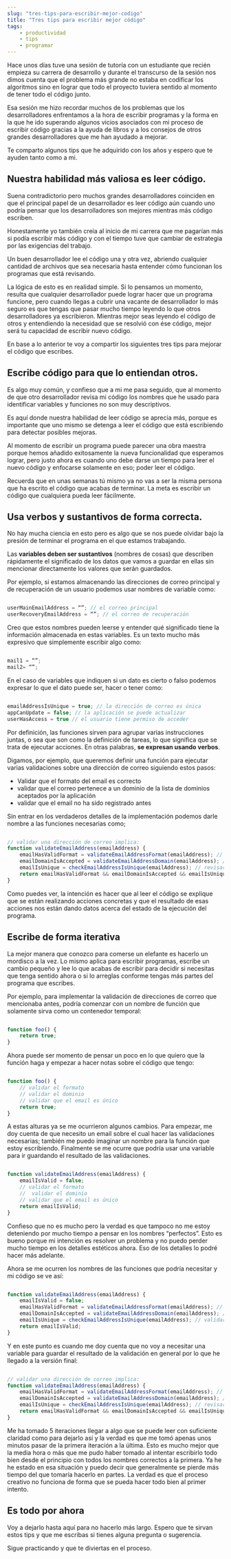 ```yaml
---
slug: "tres-tips-para-escribir-mejor-codigo"
title: "Tres tips para escribir mejor código"
tags:
    - productividad
    - tips
    - programar
---
```

Hace unos días tuve una sesión de tutoría con un estudiante que recién empieza su carrera de desarrollo y durante el transcurso de la sesión nos dimos cuenta que el problema más grande no estaba en codificar los algoritmos sino en lograr que todo el proyecto tuviera sentido al momento de tener todo el código junto.

Esa sesión me hizo recordar muchos de los problemas que los desarrolladores enfrentamos a la hora de escribir programas y la forma en la que he ido superando algunos vicios asociados con mi proceso de escribir código gracias a la ayuda de libros y a los consejos de otros grandes desarrolladores que me han ayudado a mejorar.

Te comparto algunos tips que he adquirido con los años y espero que te ayuden tanto como a mi.

## Nuestra habilidad más valiosa es leer código.

Suena contradictorio pero muchos grandes desarrolladores coinciden en que el principal papel de un desarrollador es leer código aún cuando uno podría pensar que los desarrolladores son mejores mientras más código escriben.

Honestamente yo también creía al inicio de mi carrera que me pagarían más si podía escribir más código y con el tiempo tuve que cambiar de estrategia por las exigencias del trabajo.

Un buen desarrollador lee el código una y otra vez, abriendo cualquier cantidad de archivos que sea necesaria hasta entender cómo funcionan los programas que está revisando.

La lógica de esto es en realidad simple. Si lo pensamos un momento, resulta que cualquier desarrollador puede lograr hacer que un programa funcione, pero cuando llegas a cubrir una vacante de desarrollador lo más seguro es que tengas que pasar mucho tiempo leyendo lo que otros desarrolladores ya escribieron. Mientras mejor seas leyendo el código de otros y entendiendo la necesidad que se resolvió con ése código, mejor será tu capacidad de escribir nuevo código.

En base a lo anterior te voy a compartir los siguientes tres tips para mejorar el código que escribes.

## Escribe código para que lo entiendan otros.

Es algo muy común, y confieso que a mi me pasa seguido, que al momento de que otro desarrollador revisa mi código los nombres que he usado para identificar variables y funciones no son muy descriptivos.

Es aquí donde nuestra habilidad de leer código se aprecia más, porque es importante que uno mismo se detenga a leer el código que está escribiendo para detectar posibles mejoras.

Al momento de escribir un programa puede parecer una obra maestra porque hemos añadido exitosamente la nueva funcionalidad que esperamos lograr, pero justo ahora es cuando uno debe darse un tiempo para leer el nuevo código y enfocarse solamente en eso; poder leer el código.

Recuerda que en unas semanas tú mismo ya no vas a ser la misma persona que ha escrito el código que acabas de terminar. La meta es escribir un código que cualquiera pueda leer fácilmente.

## Usa verbos y sustantivos de forma correcta.

No hay mucha ciencia en esto pero es algo que se nos puede olvidar bajo la presión de terminar el programa en el que estamos trabajando.

Las **variables deben ser sustantivos** (nombres de cosas) que describen rápidamente el significado de los datos que vamos a guardar en ellas sin mencionar directamente los valores que serán guardados.

Por ejemplo, si estamos almacenando las direcciones de correo principal y de recuperación de un usuario podemos usar nombres de variable como:

```javascript

userMainEmailAddress = “”; // el correo principal
userRecoveryEmailAddress = “”; // el correo de recuperación

```

Creo que estos nombres pueden leerse y entender qué significado tiene la información almacenada en estas variables. Es un texto mucho más expresivo que simplemente escribir algo como:

```javascript

mail1 = “”;
mail2= “”;

```

En el caso de variables que indiquen si un dato es cierto o falso podemos expresar lo que el dato puede ser, hacer o tener como:

```javascript

emailAddressIsUnique = true; // la dirección de correo es única
appCanUpdate = false; // la aplicación se puede actualizar
userHasAccess = true // el usuario tiene permiso de acceder

```

Por definición, las funciones sirven para agrupar varias instrucciones juntas, o sea que son como la definición de tareas, lo que significa que se trata de ejecutar acciones. En otras palabras, **se expresan usando verbos**.

Digamos, por ejemplo, que queremos definir una función para ejecutar varias validaciones sobre una dirección de correo siguiendo estos pasos:

 - Validar que el formato del email es correcto
 - validar que el correo pertenece a un dominio de la lista de dominios aceptados por la aplicación
 - validar que el email no ha sido registrado antes

Sin entrar en los verdaderos detalles de la implementación podemos darle nombre a las funciones necesarias como;

```javascript

// validar una dirección de correo implica:
function validateEmailAddress(emailAddress) {
    emailHasValidFormat = validateEmailAddressFormat(emailAddress); // validar el formato
    emailDomainIsAccepted = validateEmailAddressDomain(emailAddress); // validar que el dominio del email es aceptado por la aplicación
    emailIsUnique = checkEmailAddressIsUnique(emailAddress); // revisar que el email no está en uso
    return emailHasValidFormat && emailDomainIsAccepted && emailIsUnique // sólo si todas las validaciones son correctas entonces la función regresará un valor verdadero
}

```

Como puedes ver, la intención es hacer que al leer el código se explique que se están realizando acciones concretas y que el resultado de esas acciones nos están dando datos acerca del estado de la ejecución del programa.

## Escribe de forma iterativa

La mejor manera que conozco para comerse un elefante es hacerlo un mordisco a la vez. Lo mismo aplica para escribir programas, escribe un cambio pequeño y lee lo que acabas de escribir para decidir si necesitas que tenga sentido ahora o si lo arreglas conforme tengas más partes del programa que escribes.

Por ejemplo, para implementar la validación de direcciones de correo que mencionaba antes, podría comenzar con un nombre de función que solamente sirva como un contenedor temporal:

```javascript

function foo() {
    return true;
}

```

Ahora puede ser momento de pensar un poco en lo que quiero que la función haga y empezar a hacer notas sobre el código que tengo:

```javascript

function foo() {
    // validar el formato
    // validar el dominio
    // validar que el email es único
    return true;
}

```

A estas alturas ya se me ocurrieron algunos cambios. Para empezar, me doy cuenta de que necesito un email sobre el cual hacer las validaciones necesarias; también me puedo imaginar un nombre para la función que estoy escribiendo. Finalmente se me ocurre que podría usar una variable para ir guardando el resultado de las validaciones.

```javascript

function validateEmailAddress(emailAddress) {
    emailIsValid = false;
    // validar el formato
    //  validar el dominio
    // validar que el email es único
    return emailIsValid;
}

```

Confieso que no es mucho pero la verdad es que tampoco no me estoy deteniendo por mucho tiempo a pensar en los nombres “perfectos”. Esto es bueno porque mi intención es resolver un problema y no puedo perder mucho tiempo en los detalles estéticos ahora. Eso de los detalles lo podré hacer más adelante.

Ahora se me ocurren los nombres de las funciones que podría necesitar y mi código se ve así:

```javascript

function validateEmailAddress(emailAddress) {
    emailIsValid = false;
    emailHasValidFormat = validateEmailAddressFormat(emailAddress); // validar el formato
    emailDomainIsAccepted = validateEmailAddressDomain(emailAddress); // validar el dominio
    emailIsUnique = checkEmailAddressIsUnique(emailAddress); // validar que el email es único
    return emailIsValid;
}

```

Y en este punto es cuando me doy cuenta que no voy a necesitar una variable para guardar el resultado de la validación en general por lo que he llegado a la versión final:

```javascript

// validar una dirección de correo implica:
function validateEmailAddress(emailAddress) {
    emailHasValidFormat = validateEmailAddressFormat(emailAddress); // validar el formato
    emailDomainIsAccepted = validateEmailAddressDomain(emailAddress); // validar que el dominio del email es aceptado por la aplicación
    emailIsUnique = checkEmailAddressIsUnique(emailAddress); // revisar que el email no está en uso
    return emailHasValidFormat && emailDomainIsAccepted && emailIsUnique // sólo si todas las validaciones son correctas entonces la función regresará un valor verdadero
}

```


Me ha tomado 5 iteraciones llegar a algo que se puede leer con suficiente claridad como para dejarlo así y la verdad es que me tomó apenas unos minutos pasar de la primera iteración a la última. Esto es mucho mejor que la media hora o más que me pudo haber tomado al intentar escribirlo todo bien desde el principio con todos los nombres correctos a la primera. Ya he he estado en esa situación y puedo decir que generalmente se pierde más tiempo del que tomaría hacerlo en partes. La verdad es que el proceso creativo no funciona de forma que se pueda hacer todo bien al primer intento.

## Es todo por ahora

Voy a dejarlo hasta aquí para no hacerlo más largo. Espero que te sirvan estos tips y que me escribas si tienes alguna pregunta o sugerencia.

Sigue practicando y que te diviertas en el proceso.
